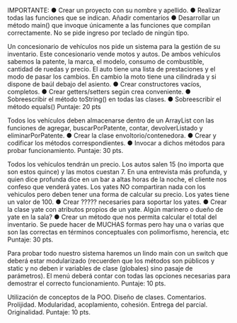 IMPORTANTE:
● Crear un proyecto con su nombre y apellido.
● Realizar todas las funciones que se indican. Añadir comentarios
● Desarrollar un método main() que invoque únicamente a las funciones
que compilan correctamente. No se pide ingreso por teclado de ningún tipo.


Un concesionario de vehículos nos pide un sistema para la gestión de su inventario. Este
concesionario vende motos y autos. De ambos vehículos sabemos la patente, la marca, el
modelo, consumo de combustible, cantidad de ruedas y precio. El auto tiene una lista de
prestaciones y el modo de pasar los cambios. En cambio la moto tiene una cilindrada y si
dispone de baúl debajo del asiento.
● Crear constructores vacíos, completos.
● Crear getters/setters según crea conveniente.
● Sobreescribir el método toString() en todas las clases.
● Sobreescribir el método equals()
Puntaje: 20 pts

Todos los vehículos deben almacenarse dentro de un ArrayList con las funciones de
agregar, buscarPorPatente, contar, devolverListado y eliminarPorPatente.
● Crear la clase envoltorio/contenedora.
● Crear y codificar los métodos correspondientes.
● Invocar a dichos métodos para probar funcionamiento.
Puntaje: 30 pts.

Todos los vehículos tendrán un precio. Los autos salen 15 (no importa que son estos
quince) y las motos cuestan 7. En una entrevista más profunda, y quien dice profunda dice
en un bar a altas horas de la noche, el cliente nos confeso que venderá yates. Los yates NO
compartiran nada con los vehiculos pero deben tener una forma de calcular su precio. Los
yates tiene un valor de 100.
● Crear ????? necesaries para soportar los yates.
● Crear la clase yate con atributos propios de un yate. Algún marinero o dueño de yate
en la sala?
● Crear un método que nos permita calcular el total del inventario. Se puede hacer de
MUCHAS formas pero hay una o varias que son las correctas en términos
conceptuales con polimorfismo, herencia, etc
Puntaje: 30 pts.

Para probar todo nuestro sistema haremos un lindo main con un switch que deberá estar
modularizado (recuerden que los métodos son públicos y static y no deben ir variables de
clase (globales) sino pasaje de parámetros). El menú deberá contar con todas las opciones
necesarias para demostrar el correcto funcionamiento.
Puntaje: 10 pts.

Utilización de conceptos de la POO. Diseño de clases. Comentarios. Prolijidad.
Modularidad, acoplamiento, cohesión. Entrega del parcial. Originalidad.
Puntaje: 10 pts.